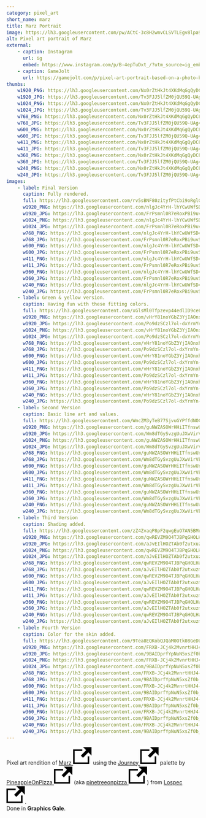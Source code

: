```yaml
---
category: pixel_art
short_name: marz
title: Marz Portrait
image: https://lh3.googleusercontent.com/pw/ACtC-3c8H2wmvCLSVTLEgv8lpa9p_4dkEeqCcqf9hri_WcDR_5UGXSZlk_7sty7EUrDq9GYgz-867Ac_sqlACj5UjijBXSRi9RWVBmgCEaNZ0bXQ3j3rZw8OAVjXFJRL5GLvByAW5TbZY4KpD2LarYQv0_58=w1200-h630-no?authuser=0
alt: Pixel art portrait of Marz
external:
    - caption: Instagram
      url: ig
      embed: https://www.instagram.com/p/B-4epTuDxt_/?utm_source=ig_embed&amp;utm_campaign=loading
    - caption: GameJolt
      url: https://gamejolt.com/p/pixel-art-portrait-based-on-a-photo-by-youtuber-marz-journey-pal-3mawfne2
thumbs:
    w1920_PNG: https://lh3.googleusercontent.com/Nx0rZtHkJt4XKdMqGgQyDC8FtEVxwZQZnwrV7loQh5_vd2J4F9CBAbFIVugTjRK6v3EuMMpZvmnr7bUkmKNpqB_ydl4cPuRgEowaGNnSeyPzlQofd-PsMAyxs5i8LAvzTqd51dgWvg=w355
    w1920_JPG: https://lh3.googleusercontent.com/Tv3FJJ5lfZM0jQU59Q-UAg4-VPc7DpZmSDjyYHpYc4Y6MouxYL00BE6DnwaGWXxNRoFz4nSC_0FhU32zhLyTnFB2NftFR_AfIiDQ67E-My3kqWfKIUNnXawR0Zv6KI_QZsNHIpdaYA=w355
    w1024_PNG: https://lh3.googleusercontent.com/Nx0rZtHkJt4XKdMqGgQyDC8FtEVxwZQZnwrV7loQh5_vd2J4F9CBAbFIVugTjRK6v3EuMMpZvmnr7bUkmKNpqB_ydl4cPuRgEowaGNnSeyPzlQofd-PsMAyxs5i8LAvzTqd51dgWvg=w284
    w1024_JPG: https://lh3.googleusercontent.com/Tv3FJJ5lfZM0jQU59Q-UAg4-VPc7DpZmSDjyYHpYc4Y6MouxYL00BE6DnwaGWXxNRoFz4nSC_0FhU32zhLyTnFB2NftFR_AfIiDQ67E-My3kqWfKIUNnXawR0Zv6KI_QZsNHIpdaYA=w284
    w768_PNG: https://lh3.googleusercontent.com/Nx0rZtHkJt4XKdMqGgQyDC8FtEVxwZQZnwrV7loQh5_vd2J4F9CBAbFIVugTjRK6v3EuMMpZvmnr7bUkmKNpqB_ydl4cPuRgEowaGNnSeyPzlQofd-PsMAyxs5i8LAvzTqd51dgWvg=w213
    w768_JPG: https://lh3.googleusercontent.com/Tv3FJJ5lfZM0jQU59Q-UAg4-VPc7DpZmSDjyYHpYc4Y6MouxYL00BE6DnwaGWXxNRoFz4nSC_0FhU32zhLyTnFB2NftFR_AfIiDQ67E-My3kqWfKIUNnXawR0Zv6KI_QZsNHIpdaYA=w213
    w600_PNG: https://lh3.googleusercontent.com/Nx0rZtHkJt4XKdMqGgQyDC8FtEVxwZQZnwrV7loQh5_vd2J4F9CBAbFIVugTjRK6v3EuMMpZvmnr7bUkmKNpqB_ydl4cPuRgEowaGNnSeyPzlQofd-PsMAyxs5i8LAvzTqd51dgWvg=w166
    w600_JPG: https://lh3.googleusercontent.com/Tv3FJJ5lfZM0jQU59Q-UAg4-VPc7DpZmSDjyYHpYc4Y6MouxYL00BE6DnwaGWXxNRoFz4nSC_0FhU32zhLyTnFB2NftFR_AfIiDQ67E-My3kqWfKIUNnXawR0Zv6KI_QZsNHIpdaYA=w166
    w411_PNG: https://lh3.googleusercontent.com/Nx0rZtHkJt4XKdMqGgQyDC8FtEVxwZQZnwrV7loQh5_vd2J4F9CBAbFIVugTjRK6v3EuMMpZvmnr7bUkmKNpqB_ydl4cPuRgEowaGNnSeyPzlQofd-PsMAyxs5i8LAvzTqd51dgWvg=w114
    w411_JPG: https://lh3.googleusercontent.com/Tv3FJJ5lfZM0jQU59Q-UAg4-VPc7DpZmSDjyYHpYc4Y6MouxYL00BE6DnwaGWXxNRoFz4nSC_0FhU32zhLyTnFB2NftFR_AfIiDQ67E-My3kqWfKIUNnXawR0Zv6KI_QZsNHIpdaYA=w114
    w360_PNG: https://lh3.googleusercontent.com/Nx0rZtHkJt4XKdMqGgQyDC8FtEVxwZQZnwrV7loQh5_vd2J4F9CBAbFIVugTjRK6v3EuMMpZvmnr7bUkmKNpqB_ydl4cPuRgEowaGNnSeyPzlQofd-PsMAyxs5i8LAvzTqd51dgWvg=w100
    w360_JPG: https://lh3.googleusercontent.com/Tv3FJJ5lfZM0jQU59Q-UAg4-VPc7DpZmSDjyYHpYc4Y6MouxYL00BE6DnwaGWXxNRoFz4nSC_0FhU32zhLyTnFB2NftFR_AfIiDQ67E-My3kqWfKIUNnXawR0Zv6KI_QZsNHIpdaYA=w100
    w240_PNG: https://lh3.googleusercontent.com/Nx0rZtHkJt4XKdMqGgQyDC8FtEVxwZQZnwrV7loQh5_vd2J4F9CBAbFIVugTjRK6v3EuMMpZvmnr7bUkmKNpqB_ydl4cPuRgEowaGNnSeyPzlQofd-PsMAyxs5i8LAvzTqd51dgWvg=w66
    w240_JPG: https://lh3.googleusercontent.com/Tv3FJJ5lfZM0jQU59Q-UAg4-VPc7DpZmSDjyYHpYc4Y6MouxYL00BE6DnwaGWXxNRoFz4nSC_0FhU32zhLyTnFB2NftFR_AfIiDQ67E-My3kqWfKIUNnXawR0Zv6KI_QZsNHIpdaYA=w66
images:
    - label: Final Version
      caption: Fully rendered.
      full: https://lh3.googleusercontent.com/rv5sBNF80zityfPtCbi9oRglGRMf3mO-f2RPnIH3oJxti5ZmFgNixrUjROmFbv9gDdG5qtZGgMACGFHpEd2vv9qgcJTWQTv8IULKS6emu7bY1P_lAqeK3Q1PVTYfr2i4hYwnSmvQyg=w1080-h1080
      w1920_PNG: https://lh3.googleusercontent.com/nlgJc4YrH-lhYCwUWfSD4Hn4-MmhDUQ-8wI8UznDaB6r5NNcmxxBxGtTF6POpV-6S7ifd8Zx1CeYQZlIrTbPtqW186CEn2oyYXdmA4yE12pLuv7njZNUJJ9kbn8dAt-uxiFBvtabBw=w850
      w1920_JPG: https://lh3.googleusercontent.com/FrPsmnl0R7eRoxPBi9uvSmGplWlgCxlynZndAO4GdEc1Y0KxQlCyB3xbVZxbLkvPx_3FYym4WeK_7ZXKkckTBzPMvt5HPaGIUxeITHGDIe8dl-mAwwSyzw3FpmRG6g1uuYdY6mB2CQ=w850
      w1024_PNG: https://lh3.googleusercontent.com/nlgJc4YrH-lhYCwUWfSD4Hn4-MmhDUQ-8wI8UznDaB6r5NNcmxxBxGtTF6POpV-6S7ifd8Zx1CeYQZlIrTbPtqW186CEn2oyYXdmA4yE12pLuv7njZNUJJ9kbn8dAt-uxiFBvtabBw=w711
      w1024_JPG: https://lh3.googleusercontent.com/FrPsmnl0R7eRoxPBi9uvSmGplWlgCxlynZndAO4GdEc1Y0KxQlCyB3xbVZxbLkvPx_3FYym4WeK_7ZXKkckTBzPMvt5HPaGIUxeITHGDIe8dl-mAwwSyzw3FpmRG6g1uuYdY6mB2CQ=w711
      w768_PNG: https://lh3.googleusercontent.com/nlgJc4YrH-lhYCwUWfSD4Hn4-MmhDUQ-8wI8UznDaB6r5NNcmxxBxGtTF6POpV-6S7ifd8Zx1CeYQZlIrTbPtqW186CEn2oyYXdmA4yE12pLuv7njZNUJJ9kbn8dAt-uxiFBvtabBw=w533
      w768_JPG: https://lh3.googleusercontent.com/FrPsmnl0R7eRoxPBi9uvSmGplWlgCxlynZndAO4GdEc1Y0KxQlCyB3xbVZxbLkvPx_3FYym4WeK_7ZXKkckTBzPMvt5HPaGIUxeITHGDIe8dl-mAwwSyzw3FpmRG6g1uuYdY6mB2CQ=w533
      w600_PNG: https://lh3.googleusercontent.com/nlgJc4YrH-lhYCwUWfSD4Hn4-MmhDUQ-8wI8UznDaB6r5NNcmxxBxGtTF6POpV-6S7ifd8Zx1CeYQZlIrTbPtqW186CEn2oyYXdmA4yE12pLuv7njZNUJJ9kbn8dAt-uxiFBvtabBw=w416
      w600_JPG: https://lh3.googleusercontent.com/FrPsmnl0R7eRoxPBi9uvSmGplWlgCxlynZndAO4GdEc1Y0KxQlCyB3xbVZxbLkvPx_3FYym4WeK_7ZXKkckTBzPMvt5HPaGIUxeITHGDIe8dl-mAwwSyzw3FpmRG6g1uuYdY6mB2CQ=w416
      w411_PNG: https://lh3.googleusercontent.com/nlgJc4YrH-lhYCwUWfSD4Hn4-MmhDUQ-8wI8UznDaB6r5NNcmxxBxGtTF6POpV-6S7ifd8Zx1CeYQZlIrTbPtqW186CEn2oyYXdmA4yE12pLuv7njZNUJJ9kbn8dAt-uxiFBvtabBw=w285
      w411_JPG: https://lh3.googleusercontent.com/FrPsmnl0R7eRoxPBi9uvSmGplWlgCxlynZndAO4GdEc1Y0KxQlCyB3xbVZxbLkvPx_3FYym4WeK_7ZXKkckTBzPMvt5HPaGIUxeITHGDIe8dl-mAwwSyzw3FpmRG6g1uuYdY6mB2CQ=w285
      w360_PNG: https://lh3.googleusercontent.com/nlgJc4YrH-lhYCwUWfSD4Hn4-MmhDUQ-8wI8UznDaB6r5NNcmxxBxGtTF6POpV-6S7ifd8Zx1CeYQZlIrTbPtqW186CEn2oyYXdmA4yE12pLuv7njZNUJJ9kbn8dAt-uxiFBvtabBw=w250
      w360_JPG: https://lh3.googleusercontent.com/FrPsmnl0R7eRoxPBi9uvSmGplWlgCxlynZndAO4GdEc1Y0KxQlCyB3xbVZxbLkvPx_3FYym4WeK_7ZXKkckTBzPMvt5HPaGIUxeITHGDIe8dl-mAwwSyzw3FpmRG6g1uuYdY6mB2CQ=w250
      w240_PNG: https://lh3.googleusercontent.com/nlgJc4YrH-lhYCwUWfSD4Hn4-MmhDUQ-8wI8UznDaB6r5NNcmxxBxGtTF6POpV-6S7ifd8Zx1CeYQZlIrTbPtqW186CEn2oyYXdmA4yE12pLuv7njZNUJJ9kbn8dAt-uxiFBvtabBw=w166
      w240_JPG: https://lh3.googleusercontent.com/FrPsmnl0R7eRoxPBi9uvSmGplWlgCxlynZndAO4GdEc1Y0KxQlCyB3xbVZxbLkvPx_3FYym4WeK_7ZXKkckTBzPMvt5HPaGIUxeITHGDIe8dl-mAwwSyzw3FpmRG6g1uuYdY6mB2CQ=w166
    - label: Green & yellow version.
      caption: Having fun with these fitting colors.
      full: https://lh3.googleusercontent.com/xGlsMl0Tfpzevp44edlID9ce6TeG5_-cqxOXxPlaHzBjLiO7N0evl4D7ravuQssuyc7Q0aEb_N1ou8TjJXepRc9DXv4oqLuha6IvkOSi1gPIsYHk7NAmKkzhNtMHk0-2pzK8WetLhg=w1080-h1080
      w1920_PNG: https://lh3.googleusercontent.com/vHrY81noYGbZ3YjIAOnxhb8xz9O3E7dIzf0XAoiaTzoD_Vd_Ox6sMd9Y_k0K0rsvjxYi7pzfvhxqKvswq-sXVRGF3v5iU7bNMJipP8j1F2w7AUUWiTpOHzEskCGdoBXkQ9MNuFzRZg=w850
      w1920_JPG: https://lh3.googleusercontent.com/Po9dzSCzl7ol-dxYrmYn-NK89pvXx8PAohWV6XqgzY8wJmq_JIXIzZnDxx5lriE9R4Ow5fIvmuowegMNZkPudMqVm6Umf0AgWR_JD7LBp6Z1OgslUrDeZr_a-ZSUuPRlqHs_LBCS6A=w850
      w1024_PNG: https://lh3.googleusercontent.com/vHrY81noYGbZ3YjIAOnxhb8xz9O3E7dIzf0XAoiaTzoD_Vd_Ox6sMd9Y_k0K0rsvjxYi7pzfvhxqKvswq-sXVRGF3v5iU7bNMJipP8j1F2w7AUUWiTpOHzEskCGdoBXkQ9MNuFzRZg=w711
      w1024_JPG: https://lh3.googleusercontent.com/Po9dzSCzl7ol-dxYrmYn-NK89pvXx8PAohWV6XqgzY8wJmq_JIXIzZnDxx5lriE9R4Ow5fIvmuowegMNZkPudMqVm6Umf0AgWR_JD7LBp6Z1OgslUrDeZr_a-ZSUuPRlqHs_LBCS6A=w711
      w768_PNG: https://lh3.googleusercontent.com/vHrY81noYGbZ3YjIAOnxhb8xz9O3E7dIzf0XAoiaTzoD_Vd_Ox6sMd9Y_k0K0rsvjxYi7pzfvhxqKvswq-sXVRGF3v5iU7bNMJipP8j1F2w7AUUWiTpOHzEskCGdoBXkQ9MNuFzRZg=w533
      w768_JPG: https://lh3.googleusercontent.com/Po9dzSCzl7ol-dxYrmYn-NK89pvXx8PAohWV6XqgzY8wJmq_JIXIzZnDxx5lriE9R4Ow5fIvmuowegMNZkPudMqVm6Umf0AgWR_JD7LBp6Z1OgslUrDeZr_a-ZSUuPRlqHs_LBCS6A=w533
      w600_PNG: https://lh3.googleusercontent.com/vHrY81noYGbZ3YjIAOnxhb8xz9O3E7dIzf0XAoiaTzoD_Vd_Ox6sMd9Y_k0K0rsvjxYi7pzfvhxqKvswq-sXVRGF3v5iU7bNMJipP8j1F2w7AUUWiTpOHzEskCGdoBXkQ9MNuFzRZg=w416
      w600_JPG: https://lh3.googleusercontent.com/Po9dzSCzl7ol-dxYrmYn-NK89pvXx8PAohWV6XqgzY8wJmq_JIXIzZnDxx5lriE9R4Ow5fIvmuowegMNZkPudMqVm6Umf0AgWR_JD7LBp6Z1OgslUrDeZr_a-ZSUuPRlqHs_LBCS6A=w416
      w411_PNG: https://lh3.googleusercontent.com/vHrY81noYGbZ3YjIAOnxhb8xz9O3E7dIzf0XAoiaTzoD_Vd_Ox6sMd9Y_k0K0rsvjxYi7pzfvhxqKvswq-sXVRGF3v5iU7bNMJipP8j1F2w7AUUWiTpOHzEskCGdoBXkQ9MNuFzRZg=w285
      w411_JPG: https://lh3.googleusercontent.com/Po9dzSCzl7ol-dxYrmYn-NK89pvXx8PAohWV6XqgzY8wJmq_JIXIzZnDxx5lriE9R4Ow5fIvmuowegMNZkPudMqVm6Umf0AgWR_JD7LBp6Z1OgslUrDeZr_a-ZSUuPRlqHs_LBCS6A=w285
      w360_PNG: https://lh3.googleusercontent.com/vHrY81noYGbZ3YjIAOnxhb8xz9O3E7dIzf0XAoiaTzoD_Vd_Ox6sMd9Y_k0K0rsvjxYi7pzfvhxqKvswq-sXVRGF3v5iU7bNMJipP8j1F2w7AUUWiTpOHzEskCGdoBXkQ9MNuFzRZg=w250
      w360_JPG: https://lh3.googleusercontent.com/Po9dzSCzl7ol-dxYrmYn-NK89pvXx8PAohWV6XqgzY8wJmq_JIXIzZnDxx5lriE9R4Ow5fIvmuowegMNZkPudMqVm6Umf0AgWR_JD7LBp6Z1OgslUrDeZr_a-ZSUuPRlqHs_LBCS6A=w250
      w240_PNG: https://lh3.googleusercontent.com/vHrY81noYGbZ3YjIAOnxhb8xz9O3E7dIzf0XAoiaTzoD_Vd_Ox6sMd9Y_k0K0rsvjxYi7pzfvhxqKvswq-sXVRGF3v5iU7bNMJipP8j1F2w7AUUWiTpOHzEskCGdoBXkQ9MNuFzRZg=w166
      w240_JPG: https://lh3.googleusercontent.com/Po9dzSCzl7ol-dxYrmYn-NK89pvXx8PAohWV6XqgzY8wJmq_JIXIzZnDxx5lriE9R4Ow5fIvmuowegMNZkPudMqVm6Umf0AgWR_JD7LBp6Z1OgslUrDeZr_a-ZSUuPRlqHs_LBCS6A=w166
    - label: Second Version
      caption: Basic line art and values.
      full: https://lh3.googleusercontent.com/WmcZM3yTeB77SjvuGYPffdNOCkaRdmrQWTYv0MWNcfXoIuWjAWB0IX7oCxjPHanzHVGxAo9y8FALxMEtCNzWRwRMvOv_kTCMAz57plQJc-2l5MgqwA4y2B1hVWJcflrL0xtuCNjd0g=w1080-h1080
      w1920_PNG: https://lh3.googleusercontent.com/guNWZASOWrHHiITfnswUxjDW4LKi2oYRqiVtyvWOb9b3DUQNfhRMpmHnEy6T2E1x1tOPv6uh3NYiHuaQFytNvX2fGCi7tz1X0jMsS0_dAeTlMjxlsUjFmQWvDQBr47GQ2nnYG7FNXw=w850
      w1920_JPG: https://lh3.googleusercontent.com/Wm8dTGySvzgUuJXwVirVEZg2YjdoDtUA1KfamMIJSgyIkEkiChI_oWsQhz3qVfp1w71Z4gL5DePmoq194tyAS0P3o24RfY8DlTpKHFsWrqOU1X55Dfkf_FpO5KHgBqCSngfgTd7zTw=w850
      w1024_PNG: https://lh3.googleusercontent.com/guNWZASOWrHHiITfnswUxjDW4LKi2oYRqiVtyvWOb9b3DUQNfhRMpmHnEy6T2E1x1tOPv6uh3NYiHuaQFytNvX2fGCi7tz1X0jMsS0_dAeTlMjxlsUjFmQWvDQBr47GQ2nnYG7FNXw=w711
      w1024_JPG: https://lh3.googleusercontent.com/Wm8dTGySvzgUuJXwVirVEZg2YjdoDtUA1KfamMIJSgyIkEkiChI_oWsQhz3qVfp1w71Z4gL5DePmoq194tyAS0P3o24RfY8DlTpKHFsWrqOU1X55Dfkf_FpO5KHgBqCSngfgTd7zTw=w711
      w768_PNG: https://lh3.googleusercontent.com/guNWZASOWrHHiITfnswUxjDW4LKi2oYRqiVtyvWOb9b3DUQNfhRMpmHnEy6T2E1x1tOPv6uh3NYiHuaQFytNvX2fGCi7tz1X0jMsS0_dAeTlMjxlsUjFmQWvDQBr47GQ2nnYG7FNXw=w533
      w768_JPG: https://lh3.googleusercontent.com/Wm8dTGySvzgUuJXwVirVEZg2YjdoDtUA1KfamMIJSgyIkEkiChI_oWsQhz3qVfp1w71Z4gL5DePmoq194tyAS0P3o24RfY8DlTpKHFsWrqOU1X55Dfkf_FpO5KHgBqCSngfgTd7zTw=w533
      w600_PNG: https://lh3.googleusercontent.com/guNWZASOWrHHiITfnswUxjDW4LKi2oYRqiVtyvWOb9b3DUQNfhRMpmHnEy6T2E1x1tOPv6uh3NYiHuaQFytNvX2fGCi7tz1X0jMsS0_dAeTlMjxlsUjFmQWvDQBr47GQ2nnYG7FNXw=w416
      w600_JPG: https://lh3.googleusercontent.com/Wm8dTGySvzgUuJXwVirVEZg2YjdoDtUA1KfamMIJSgyIkEkiChI_oWsQhz3qVfp1w71Z4gL5DePmoq194tyAS0P3o24RfY8DlTpKHFsWrqOU1X55Dfkf_FpO5KHgBqCSngfgTd7zTw=w416
      w411_PNG: https://lh3.googleusercontent.com/guNWZASOWrHHiITfnswUxjDW4LKi2oYRqiVtyvWOb9b3DUQNfhRMpmHnEy6T2E1x1tOPv6uh3NYiHuaQFytNvX2fGCi7tz1X0jMsS0_dAeTlMjxlsUjFmQWvDQBr47GQ2nnYG7FNXw=w285
      w411_JPG: https://lh3.googleusercontent.com/Wm8dTGySvzgUuJXwVirVEZg2YjdoDtUA1KfamMIJSgyIkEkiChI_oWsQhz3qVfp1w71Z4gL5DePmoq194tyAS0P3o24RfY8DlTpKHFsWrqOU1X55Dfkf_FpO5KHgBqCSngfgTd7zTw=w285
      w360_PNG: https://lh3.googleusercontent.com/guNWZASOWrHHiITfnswUxjDW4LKi2oYRqiVtyvWOb9b3DUQNfhRMpmHnEy6T2E1x1tOPv6uh3NYiHuaQFytNvX2fGCi7tz1X0jMsS0_dAeTlMjxlsUjFmQWvDQBr47GQ2nnYG7FNXw=w250
      w360_JPG: https://lh3.googleusercontent.com/Wm8dTGySvzgUuJXwVirVEZg2YjdoDtUA1KfamMIJSgyIkEkiChI_oWsQhz3qVfp1w71Z4gL5DePmoq194tyAS0P3o24RfY8DlTpKHFsWrqOU1X55Dfkf_FpO5KHgBqCSngfgTd7zTw=w250
      w240_PNG: https://lh3.googleusercontent.com/guNWZASOWrHHiITfnswUxjDW4LKi2oYRqiVtyvWOb9b3DUQNfhRMpmHnEy6T2E1x1tOPv6uh3NYiHuaQFytNvX2fGCi7tz1X0jMsS0_dAeTlMjxlsUjFmQWvDQBr47GQ2nnYG7FNXw=w166
      w240_JPG: https://lh3.googleusercontent.com/Wm8dTGySvzgUuJXwVirVEZg2YjdoDtUA1KfamMIJSgyIkEkiChI_oWsQhz3qVfp1w71Z4gL5DePmoq194tyAS0P3o24RfY8DlTpKHFsWrqOU1X55Dfkf_FpO5KHgBqCSngfgTd7zTw=w166
    - label: Third Version
      caption: Shading added.
      full: https://lh3.googleusercontent.com/zZ4ZvaqP8pF2qwgEuO7AN5BMrBe7XfXsd4M90yOhK8EvvLRNAYG2d_ovtVZ8FwwSevl1VGY8fbCVDmSNjmOLiEmr_kkbMGD_wgWnL2UBd52WiUFyQuxSoz6Rw-8jcLC3m3GPPDwr1A=w1080-h1080
      w1920_PNG: https://lh3.googleusercontent.com/qwREVZM9O4TJBPqGHOLHaX3BtnprI4m0nFVaepmuTwAbEIfjANhFmgD2bB2kLayt22fR8TTy5nK5N_FcKYhpKRpzDg_kAP9sFWnOvnuDqjLNiHouZgjC1PDWly3kTW8DdHc4RFy__Q=w850
      w1920_JPG: https://lh3.googleusercontent.com/aJvEIlHOZTAb0f2utxuzmLXDweN0rvqH5eF91N63hD0XnALSwOGR23hoP6EF_RMuAVdHIwRZN4p4CJP4zxBCn8Mhzn2OAuDwgmjZpOmoHG7PRHRIfMNpjwZPT9kjbn0-e0Q5fsNb_A=w850
      w1024_PNG: https://lh3.googleusercontent.com/qwREVZM9O4TJBPqGHOLHaX3BtnprI4m0nFVaepmuTwAbEIfjANhFmgD2bB2kLayt22fR8TTy5nK5N_FcKYhpKRpzDg_kAP9sFWnOvnuDqjLNiHouZgjC1PDWly3kTW8DdHc4RFy__Q=w711
      w1024_JPG: https://lh3.googleusercontent.com/aJvEIlHOZTAb0f2utxuzmLXDweN0rvqH5eF91N63hD0XnALSwOGR23hoP6EF_RMuAVdHIwRZN4p4CJP4zxBCn8Mhzn2OAuDwgmjZpOmoHG7PRHRIfMNpjwZPT9kjbn0-e0Q5fsNb_A=w711
      w768_PNG: https://lh3.googleusercontent.com/qwREVZM9O4TJBPqGHOLHaX3BtnprI4m0nFVaepmuTwAbEIfjANhFmgD2bB2kLayt22fR8TTy5nK5N_FcKYhpKRpzDg_kAP9sFWnOvnuDqjLNiHouZgjC1PDWly3kTW8DdHc4RFy__Q=w533
      w768_JPG: https://lh3.googleusercontent.com/aJvEIlHOZTAb0f2utxuzmLXDweN0rvqH5eF91N63hD0XnALSwOGR23hoP6EF_RMuAVdHIwRZN4p4CJP4zxBCn8Mhzn2OAuDwgmjZpOmoHG7PRHRIfMNpjwZPT9kjbn0-e0Q5fsNb_A=w533
      w600_PNG: https://lh3.googleusercontent.com/qwREVZM9O4TJBPqGHOLHaX3BtnprI4m0nFVaepmuTwAbEIfjANhFmgD2bB2kLayt22fR8TTy5nK5N_FcKYhpKRpzDg_kAP9sFWnOvnuDqjLNiHouZgjC1PDWly3kTW8DdHc4RFy__Q=w416
      w600_JPG: https://lh3.googleusercontent.com/aJvEIlHOZTAb0f2utxuzmLXDweN0rvqH5eF91N63hD0XnALSwOGR23hoP6EF_RMuAVdHIwRZN4p4CJP4zxBCn8Mhzn2OAuDwgmjZpOmoHG7PRHRIfMNpjwZPT9kjbn0-e0Q5fsNb_A=w416
      w411_PNG: https://lh3.googleusercontent.com/qwREVZM9O4TJBPqGHOLHaX3BtnprI4m0nFVaepmuTwAbEIfjANhFmgD2bB2kLayt22fR8TTy5nK5N_FcKYhpKRpzDg_kAP9sFWnOvnuDqjLNiHouZgjC1PDWly3kTW8DdHc4RFy__Q=w285
      w411_JPG: https://lh3.googleusercontent.com/aJvEIlHOZTAb0f2utxuzmLXDweN0rvqH5eF91N63hD0XnALSwOGR23hoP6EF_RMuAVdHIwRZN4p4CJP4zxBCn8Mhzn2OAuDwgmjZpOmoHG7PRHRIfMNpjwZPT9kjbn0-e0Q5fsNb_A=w285
      w360_PNG: https://lh3.googleusercontent.com/qwREVZM9O4TJBPqGHOLHaX3BtnprI4m0nFVaepmuTwAbEIfjANhFmgD2bB2kLayt22fR8TTy5nK5N_FcKYhpKRpzDg_kAP9sFWnOvnuDqjLNiHouZgjC1PDWly3kTW8DdHc4RFy__Q=w250
      w360_JPG: https://lh3.googleusercontent.com/aJvEIlHOZTAb0f2utxuzmLXDweN0rvqH5eF91N63hD0XnALSwOGR23hoP6EF_RMuAVdHIwRZN4p4CJP4zxBCn8Mhzn2OAuDwgmjZpOmoHG7PRHRIfMNpjwZPT9kjbn0-e0Q5fsNb_A=w250
      w240_PNG: https://lh3.googleusercontent.com/qwREVZM9O4TJBPqGHOLHaX3BtnprI4m0nFVaepmuTwAbEIfjANhFmgD2bB2kLayt22fR8TTy5nK5N_FcKYhpKRpzDg_kAP9sFWnOvnuDqjLNiHouZgjC1PDWly3kTW8DdHc4RFy__Q=w166
      w240_JPG: https://lh3.googleusercontent.com/aJvEIlHOZTAb0f2utxuzmLXDweN0rvqH5eF91N63hD0XnALSwOGR23hoP6EF_RMuAVdHIwRZN4p4CJP4zxBCn8Mhzn2OAuDwgmjZpOmoHG7PRHRIfMNpjwZPT9kjbn0-e0Q5fsNb_A=w166
    - label: Fourth Version
      caption: Color for the skin added.
      full: https://lh3.googleusercontent.com/9Tea8EQKobQJQaM0Otk08GeDUvqD8uttvUiFkq_yBUdXRAZzD6Qeh_9pWhMupEe9seCmWUDJRQfh19dyPtYAglkmXZOnXAacKmN8u46QES4MT3LNvZfbgeEygFLIsmKVa4_34xtxOg=w1080-h1080
      w1920_PNG: https://lh3.googleusercontent.com/FRXB-JCj4k2MvnrtHHJ4-zX35otD1etqGfggNNy68O0R7xg3iLinq4yD091qwZWs-WKtxYDO9ekC-U86cV0nbYCgm9HJLCJv-hFQBDr8Z7r6HLLoy71ad27op5IvANqlfSa7qRgCyQ=w850
      w1920_JPG: https://lh3.googleusercontent.com/9BAIDprfYpNuN5xsZf0b_veeQlsZPPoQVOzBnJEK6ptXDMlSMN9NuEqGkYIK_xlNqoJDDuz_lUr_cZnX5HfR27Dk_nDVinO3hePCYkGMnnOAa19U16pz0yFvsKgdim5A9OlEUhLBRg=w850
      w1024_PNG: https://lh3.googleusercontent.com/FRXB-JCj4k2MvnrtHHJ4-zX35otD1etqGfggNNy68O0R7xg3iLinq4yD091qwZWs-WKtxYDO9ekC-U86cV0nbYCgm9HJLCJv-hFQBDr8Z7r6HLLoy71ad27op5IvANqlfSa7qRgCyQ=w711
      w1024_JPG: https://lh3.googleusercontent.com/9BAIDprfYpNuN5xsZf0b_veeQlsZPPoQVOzBnJEK6ptXDMlSMN9NuEqGkYIK_xlNqoJDDuz_lUr_cZnX5HfR27Dk_nDVinO3hePCYkGMnnOAa19U16pz0yFvsKgdim5A9OlEUhLBRg=w711
      w768_PNG: https://lh3.googleusercontent.com/FRXB-JCj4k2MvnrtHHJ4-zX35otD1etqGfggNNy68O0R7xg3iLinq4yD091qwZWs-WKtxYDO9ekC-U86cV0nbYCgm9HJLCJv-hFQBDr8Z7r6HLLoy71ad27op5IvANqlfSa7qRgCyQ=w533
      w768_JPG: https://lh3.googleusercontent.com/9BAIDprfYpNuN5xsZf0b_veeQlsZPPoQVOzBnJEK6ptXDMlSMN9NuEqGkYIK_xlNqoJDDuz_lUr_cZnX5HfR27Dk_nDVinO3hePCYkGMnnOAa19U16pz0yFvsKgdim5A9OlEUhLBRg=w533
      w600_PNG: https://lh3.googleusercontent.com/FRXB-JCj4k2MvnrtHHJ4-zX35otD1etqGfggNNy68O0R7xg3iLinq4yD091qwZWs-WKtxYDO9ekC-U86cV0nbYCgm9HJLCJv-hFQBDr8Z7r6HLLoy71ad27op5IvANqlfSa7qRgCyQ=w416
      w600_JPG: https://lh3.googleusercontent.com/9BAIDprfYpNuN5xsZf0b_veeQlsZPPoQVOzBnJEK6ptXDMlSMN9NuEqGkYIK_xlNqoJDDuz_lUr_cZnX5HfR27Dk_nDVinO3hePCYkGMnnOAa19U16pz0yFvsKgdim5A9OlEUhLBRg=w416
      w411_PNG: https://lh3.googleusercontent.com/FRXB-JCj4k2MvnrtHHJ4-zX35otD1etqGfggNNy68O0R7xg3iLinq4yD091qwZWs-WKtxYDO9ekC-U86cV0nbYCgm9HJLCJv-hFQBDr8Z7r6HLLoy71ad27op5IvANqlfSa7qRgCyQ=w285
      w411_JPG: https://lh3.googleusercontent.com/9BAIDprfYpNuN5xsZf0b_veeQlsZPPoQVOzBnJEK6ptXDMlSMN9NuEqGkYIK_xlNqoJDDuz_lUr_cZnX5HfR27Dk_nDVinO3hePCYkGMnnOAa19U16pz0yFvsKgdim5A9OlEUhLBRg=w285
      w360_PNG: https://lh3.googleusercontent.com/FRXB-JCj4k2MvnrtHHJ4-zX35otD1etqGfggNNy68O0R7xg3iLinq4yD091qwZWs-WKtxYDO9ekC-U86cV0nbYCgm9HJLCJv-hFQBDr8Z7r6HLLoy71ad27op5IvANqlfSa7qRgCyQ=w250
      w360_JPG: https://lh3.googleusercontent.com/9BAIDprfYpNuN5xsZf0b_veeQlsZPPoQVOzBnJEK6ptXDMlSMN9NuEqGkYIK_xlNqoJDDuz_lUr_cZnX5HfR27Dk_nDVinO3hePCYkGMnnOAa19U16pz0yFvsKgdim5A9OlEUhLBRg=w250
      w240_PNG: https://lh3.googleusercontent.com/FRXB-JCj4k2MvnrtHHJ4-zX35otD1etqGfggNNy68O0R7xg3iLinq4yD091qwZWs-WKtxYDO9ekC-U86cV0nbYCgm9HJLCJv-hFQBDr8Z7r6HLLoy71ad27op5IvANqlfSa7qRgCyQ=w166
      w240_JPG: https://lh3.googleusercontent.com/9BAIDprfYpNuN5xsZf0b_veeQlsZPPoQVOzBnJEK6ptXDMlSMN9NuEqGkYIK_xlNqoJDDuz_lUr_cZnX5HfR27Dk_nDVinO3hePCYkGMnnOAa19U16pz0yFvsKgdim5A9OlEUhLBRg=w166
---
```


Pixel art rendition of [Marz <img src="/assets/images/icons/external.svg" alt="External Link" class="external-icon">](https://www.instagram.com/marz.z.z/) using the [Journey <img src="/assets/images/icons/external.svg" alt="External Link" class="external-icon">](https://lospec.com/palette-list/journey) palette by [PineappleOnPizza <img src="/assets/images/icons/external.svg" alt="External Link" class="external-icon">](https://lospec.com/pinetreepizza) (aka [pinetreeonpizza <img src="/assets/images/icons/external.svg" alt="External Link" class="external-icon">](https://www.instagram.com/pinetreeonpizza/)) from [Lospec <img src="/assets/images/icons/external.svg" alt="External Link" class="external-icon">](https://lospec.com/).  
Done in **Graphics Gale**.
